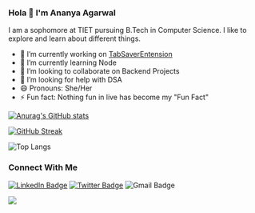 ### Hola 👋 I'm Ananya Agarwal

I am a sophomore at TIET pursuing B.Tech in Computer Science. I like to explore and learn about different things. 


- 🔭 I’m currently working on [TabSaverEntension](https://github.com/OWASP-STUDENT-CHAPTER/TabSaverExtension)
- 🌱 I’m currently learning Node
- 👯 I’m looking to collaborate on Backend Projects 
- 🤔 I’m looking for help with DSA
- 😄 Pronouns: She/Her
- ⚡ Fun fact: Nothing fun in live has become my "Fun Fact"





[![Anurag's GitHub stats](https://github-readme-stats.vercel.app/api?username=ananyaa01&show_icons=true&theme=dracula)
](https://github.com/ananyaa01)


[![GitHub Streak](https://github-readme-streak-stats.herokuapp.com/?user=ananyaa01&theme=dracula)](https://github.com/ananyaa01)

![Top Langs](https://github-readme-stats.vercel.app/api/top-langs/?username=ananyaa01&theme=dracula)



### Connect With Me
[![LinkedIn Badge](https://img.shields.io/badge/LinkedIn-Profile-informational?style=flat&logo=linkedin&logoColor=white&color=0D76A8)](https://www.linkedin.com/in/ananya-agarwal-2285081b9/)
[![Twitter Badge](https://img.shields.io/badge/Twitter-Profile-informational?style=flat&logo=twitter&logoColor=white&color=1CA2F1)](https://twitter.com/AnanyaA26888154)
![Gmail Badge](https://img.shields.io/badge/Gmail-Profile-informational?style=flat&logo=gmail&logoColor=white&color=1CA2F1)


![](https://komarev.com/ghpvc/?username=ananyaa01)
